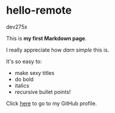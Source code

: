 # hello-remote
dev275x

This is **my first Markdown page**.

I really appreciate how *darn simple* this is.

It's so easy to:
* make sexy titles
* do bold
* italics
* recursive bullet points!

Click [here](https://github.com/remyoudemans) to go to my GitHub profile.
